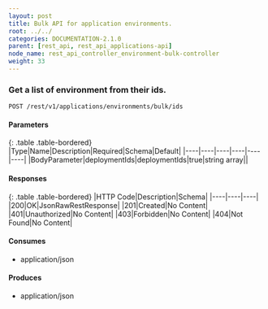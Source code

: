 ```yaml
---
layout: post
title: Bulk API for application environments.
root: ../../
categories: DOCUMENTATION-2.1.0
parent: [rest_api, rest_api_applications-api]
node_name: rest_api_controller_environment-bulk-controller
weight: 33
---
```


### Get a list of environment from their ids.
```
POST /rest/v1/applications/environments/bulk/ids
```

#### Parameters

{: .table .table-bordered}
|Type|Name|Description|Required|Schema|Default|
|----|----|----|----|----|----|
|BodyParameter|deploymentIds|deploymentIds|true|string array||


#### Responses

{: .table .table-bordered}
|HTTP Code|Description|Schema|
|----|----|----|
|200|OK|JsonRawRestResponse|
|201|Created|No Content|
|401|Unauthorized|No Content|
|403|Forbidden|No Content|
|404|Not Found|No Content|


#### Consumes

* application/json

#### Produces

* application/json

